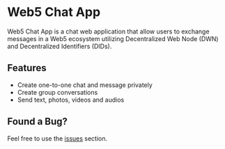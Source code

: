 # Web5 Chat App

Web5 Chat App is a chat web application that allow users to exchange messages in a Web5 ecosystem utilizing Decentralized Web Node (DWN) and Decentralized Identifiers (DIDs).

## Features

- Create one-to-one chat and message privately
- Create group conversations
- Send text, photos, videos and audios

## Found a Bug?

Feel free to use the [issues](https://github.com/mohamedsamara/web5-chat-app/issues) section.
